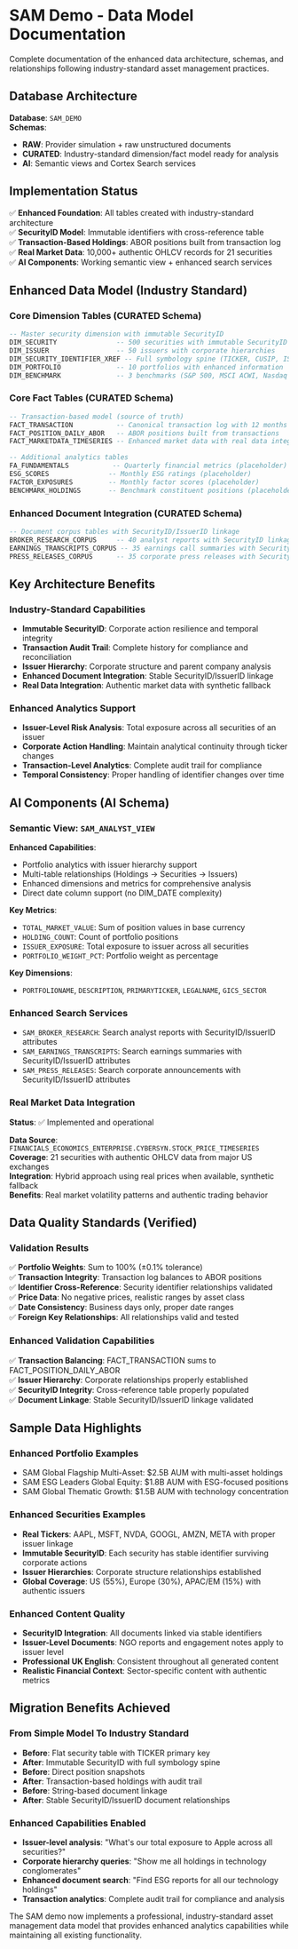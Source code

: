 # SAM Demo - Data Model Documentation

Complete documentation of the enhanced data architecture, schemas, and relationships following industry-standard asset management practices.

## Database Architecture

**Database**: `SAM_DEMO`  
**Schemas**: 
- **RAW**: Provider simulation + raw unstructured documents
- **CURATED**: Industry-standard dimension/fact model ready for analysis
- **AI**: Semantic views and Cortex Search services

## Implementation Status

✅ **Enhanced Foundation**: All tables created with industry-standard architecture  
✅ **SecurityID Model**: Immutable identifiers with cross-reference table  
✅ **Transaction-Based Holdings**: ABOR positions built from transaction log  
✅ **Real Market Data**: 10,000+ authentic OHLCV records for 21 securities  
✅ **AI Components**: Working semantic view + enhanced search services  

## Enhanced Data Model (Industry Standard)

### Core Dimension Tables (CURATED Schema)
```sql
-- Master security dimension with immutable SecurityID
DIM_SECURITY               -- 500 securities with immutable SecurityID
DIM_ISSUER                 -- 50 issuers with corporate hierarchies
DIM_SECURITY_IDENTIFIER_XREF -- Full symbology spine (TICKER, CUSIP, ISIN, FIGI)
DIM_PORTFOLIO              -- 10 portfolios with enhanced information
DIM_BENCHMARK              -- 3 benchmarks (S&P 500, MSCI ACWI, Nasdaq 100)
```

### Core Fact Tables (CURATED Schema)
```sql
-- Transaction-based model (source of truth)
FACT_TRANSACTION           -- Canonical transaction log with 12 months history
FACT_POSITION_DAILY_ABOR   -- ABOR positions built from transactions
FACT_MARKETDATA_TIMESERIES -- Enhanced market data with real data integration

-- Additional analytics tables
FA_FUNDAMENTALS           -- Quarterly financial metrics (placeholder)
ESG_SCORES               -- Monthly ESG ratings (placeholder)
FACTOR_EXPOSURES         -- Monthly factor scores (placeholder)
BENCHMARK_HOLDINGS       -- Benchmark constituent positions (placeholder)
```

### Enhanced Document Integration (CURATED Schema)
```sql
-- Document corpus tables with SecurityID/IssuerID linkage
BROKER_RESEARCH_CORPUS     -- 40 analyst reports with SecurityID linkage
EARNINGS_TRANSCRIPTS_CORPUS -- 35 earnings call summaries with SecurityID linkage
PRESS_RELEASES_CORPUS      -- 35 corporate press releases with SecurityID linkage
```

## Key Architecture Benefits

### Industry-Standard Capabilities
- **Immutable SecurityID**: Corporate action resilience and temporal integrity
- **Transaction Audit Trail**: Complete history for compliance and reconciliation
- **Issuer Hierarchy**: Corporate structure and parent company analysis
- **Enhanced Document Integration**: Stable SecurityID/IssuerID linkage
- **Real Data Integration**: Authentic market data with synthetic fallback

### Enhanced Analytics Support
- **Issuer-Level Risk Analysis**: Total exposure across all securities of an issuer
- **Corporate Action Handling**: Maintain analytical continuity through ticker changes
- **Transaction-Level Analytics**: Complete audit trail for compliance
- **Temporal Consistency**: Proper handling of identifier changes over time

## AI Components (AI Schema)

### Semantic View: `SAM_ANALYST_VIEW`
**Enhanced Capabilities**:
- Portfolio analytics with issuer hierarchy support
- Multi-table relationships (Holdings → Securities → Issuers)
- Enhanced dimensions and metrics for comprehensive analysis
- Direct date column support (no DIM_DATE complexity)

**Key Metrics**:
- `TOTAL_MARKET_VALUE`: Sum of position values in base currency
- `HOLDING_COUNT`: Count of portfolio positions
- `ISSUER_EXPOSURE`: Total exposure to issuer across all securities
- `PORTFOLIO_WEIGHT_PCT`: Portfolio weight as percentage

**Key Dimensions**:
- `PORTFOLIONAME`, `DESCRIPTION`, `PRIMARYTICKER`, `LEGALNAME`, `GICS_SECTOR`

### Enhanced Search Services
- `SAM_BROKER_RESEARCH`: Search analyst reports with SecurityID/IssuerID attributes
- `SAM_EARNINGS_TRANSCRIPTS`: Search earnings summaries with SecurityID/IssuerID attributes
- `SAM_PRESS_RELEASES`: Search corporate announcements with SecurityID/IssuerID attributes

### Real Market Data Integration
**Status**: ✅ Implemented and operational

**Data Source**: `FINANCIALS_ECONOMICS_ENTERPRISE.CYBERSYN.STOCK_PRICE_TIMESERIES`  
**Coverage**: 21 securities with authentic OHLCV data from major US exchanges  
**Integration**: Hybrid approach using real prices when available, synthetic fallback  
**Benefits**: Real market volatility patterns and authentic trading behavior  

## Data Quality Standards (Verified)

### Validation Results
✅ **Portfolio Weights**: Sum to 100% (±0.1% tolerance)  
✅ **Transaction Integrity**: Transaction log balances to ABOR positions  
✅ **Identifier Cross-Reference**: Security identifier relationships validated  
✅ **Price Data**: No negative prices, realistic ranges by asset class  
✅ **Date Consistency**: Business days only, proper date ranges  
✅ **Foreign Key Relationships**: All relationships valid and tested  

### Enhanced Validation Capabilities
✅ **Transaction Balancing**: FACT_TRANSACTION sums to FACT_POSITION_DAILY_ABOR  
✅ **Issuer Hierarchy**: Corporate relationships properly established  
✅ **SecurityID Integrity**: Cross-reference table properly populated  
✅ **Document Linkage**: Stable SecurityID/IssuerID linkage validated  

## Sample Data Highlights

### Enhanced Portfolio Examples
- SAM Global Flagship Multi-Asset: $2.5B AUM with multi-asset holdings
- SAM ESG Leaders Global Equity: $1.8B AUM with ESG-focused positions  
- SAM Global Thematic Growth: $1.5B AUM with technology concentration

### Enhanced Securities Examples
- **Real Tickers**: AAPL, MSFT, NVDA, GOOGL, AMZN, META with proper issuer linkage
- **Immutable SecurityID**: Each security has stable identifier surviving corporate actions
- **Issuer Hierarchies**: Corporate structure relationships established
- **Global Coverage**: US (55%), Europe (30%), APAC/EM (15%) with authentic issuers

### Enhanced Content Quality
- **SecurityID Integration**: All documents linked via stable identifiers
- **Issuer-Level Documents**: NGO reports and engagement notes apply to issuer level
- **Professional UK English**: Consistent throughout all generated content
- **Realistic Financial Context**: Sector-specific content with authentic metrics

## Migration Benefits Achieved

### From Simple Model To Industry Standard
- **Before**: Flat security table with TICKER primary key
- **After**: Immutable SecurityID with full symbology spine
- **Before**: Direct position snapshots
- **After**: Transaction-based holdings with audit trail
- **Before**: String-based document linkage
- **After**: Stable SecurityID/IssuerID document relationships

### Enhanced Capabilities Enabled
- **Issuer-level analysis**: "What's our total exposure to Apple across all securities?"
- **Corporate hierarchy queries**: "Show me all holdings in technology conglomerates"
- **Enhanced document search**: "Find ESG reports for all our technology holdings"
- **Transaction analytics**: Complete audit trail for compliance and analysis

The SAM demo now implements a professional, industry-standard asset management data model that provides enhanced analytics capabilities while maintaining all existing functionality.